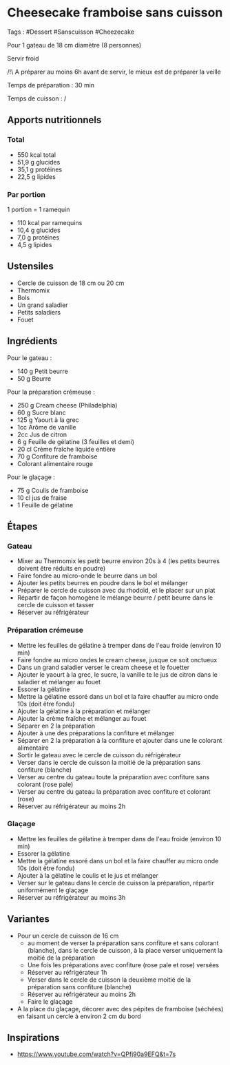 # Cheesecake framboise sans cuisson

Tags : #Dessert #Sanscuisson #Cheezecake

Pour 1 gateau de 18 cm diamètre (8 personnes)

Servir froid

/!\\ A préparer au moins 6h avant de servir, le mieux est de préparer la veille

Temps de préparation : 30 min

Temps de cuisson : /

## Apports nutritionnels

### Total

* 550 kcal total
* 51,9 g glucides
* 35,1 g protéines
* 22,5 g lipides

### Par portion

1 portion = 1 ramequin

* 110 kcal par ramequins
* 10,4 g glucides
* 7,0 g protéines
* 4,5 g lipides

## Ustensiles

* Cercle de cuisson de 18 cm ou 20 cm
* Thermomix
* Bols
* Un grand saladier
* Petits saladiers
* Fouet

## Ingrédients

Pour le gateau :

* 140 g Petit beurre
* 50 g Beurre

Pour la préparation crémeuse :

* 250 g Cream cheese (Philadelphia)
* 60 g Sucre blanc
* 125 g Yaourt à la grec
* 1cc Arôme de vanille
* 2cc Jus de citron
* 6 g Feuille de gélatine (3 feuilles et demi)
* 20 cl Crème fraîche liquide entière
* 70 g Confiture de framboise
* Colorant alimentaire rouge

Pour le glaçage :

* 75 g Coulis de framboise
* 10 cl jus de fraise
* 1 Feuille de gélatine

## Étapes

### Gateau

* Mixer au Thermomix les petit beurre environ 20s à 4 (les petits beurres doivent être réduits en poudre)
* Faire fondre au micro-onde le beurre dans un bol
* Ajouter les petits beurres en poudre dans le bol et mélanger
* Préparer le cercle de cuisson avec du rhodoïd, et le placer sur un plat
* Répartir de façon homogène le mélange beurre / petit beurre dans le cercle de cuisson et tasser
* Réserver au réfrigérateur

### Préparation crémeuse

* Mettre les feuilles de gélatine à tremper dans de l'eau froide (environ 10 min)
* Faire fondre au micro ondes le cream cheese, jusque ce soit onctueux
* Dans un grand saladier verser le cream cheese et le fouetter
* Ajouter le yaourt à la grec, le sucre, la vanille te le jus de citron dans le saladier et mélanger au fouet
* Essorer la gélatine
* Mettre la gélatine essoré dans un bol et la faire chauffer au micro onde 10s (doit être fondu)
* Ajouter la gélatine à la préparation et mélanger
* Ajouter la crème fraîche et mélanger au fouet
* Séparer en 2 la préparation
* Ajouter à une des préparations la confiture et mélanger
* Séparer en 2 la préparation à la confiture et ajouter dans une le colorant alimentaire
* Sortir le gateau avec le cercle de cuisson du réfrigérateur
* Verser dans le cercle de cuisson la moitié de la préparation sans confiture (blanche)
* Verser au centre du gateau toute la préparation avec confiture sans colorant (rose pale)
* Verser au centre du gateau la préparation avec confiture et colorant (rose)
* Réserver au réfrigérateur au moins 2h

### Glaçage

* Mettre les feuilles de gélatine à tremper dans de l'eau froide (environ 10 min)
* Essorer la gélatine
* Mettre la gélatine essoré dans un bol et la faire chauffer au micro onde 10s (doit être fondu)
* Ajouter à la gélatine le coulis et le jus et mélanger
* Verser sur le gateau dans le cercle de cuisson la préparation, répartir uniformément le glaçage
* Réserver au réfrigérateur au moins 3h

## Variantes

* Pour un cercle de cuisson de 16 cm
  * au moment de verser la préparation sans confiture et sans colorant (blanche), dans le cercle de cuisson, à la place verser uniquement la moitié de la préparation
  * Une fois les préparations avec confiture (rose pale et rose) versées
  * Réserver au réfrigérateur 1h
  * Verser dans le cercle de cuisson la deuxième moitié de la préparation sans confiture (blanche)
  * Réserver au réfrigérateur au moins 2h
  * Faire le glaçage
* A la place du glaçage, décorer avec des pépites de framboise (séchées) en faisant un cercle à environ 2 cm du bord

## Inspirations

* https://www.youtube.com/watch?v=QPfj90a9EFQ&t=7s
